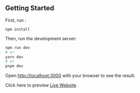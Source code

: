 
## Getting Started

First, run :

```
npm install
```

Then, run the development server:

```bash
npm run dev
# or
yarn dev
# or
pnpm dev
```

Open [http://localhost:3000](http://localhost:3000) with your browser to see the result.


Click here to preview [Live Website](https://amazon-clone-ciym2ppjs-codeandcoffie.vercel.app) .


